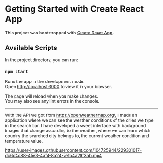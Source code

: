 # Getting Started with Create React App

This project was bootstrapped with [Create React App](https://github.com/facebook/create-react-app).

## Available Scripts

In the project directory, you can run:

### `npm start`

Runs the app in the development mode.\
Open [http://localhost:3000](http://localhost:3000) to view it in your browser.

The page will reload when you make changes.\
You may also see any lint errors in the console.

----------------------------------------------------------------------------

With the API we got from https://openweathermap.org/, I made an application where we can see the weather conditions of the cities we type in the search bar.
I have developed a sweet interface with background images that change according to the weather, where we can learn which country the searched city belongs to, the current weather condition and temperature value.



https://user-images.githubusercontent.com/104725944/229331017-dc6d4c88-45e3-4af4-8a24-7e1b4a29f3ab.mp4

